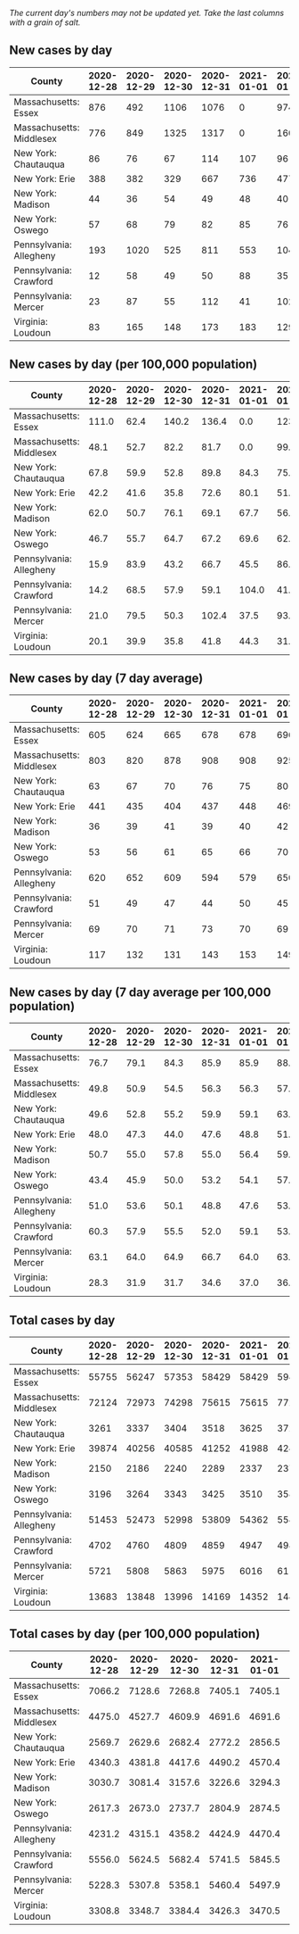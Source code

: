 _The current day's numbers may not be updated yet. Take the last columns with a grain of salt._
## New cases by day

| County | 2020-12-28 | 2020-12-29 | 2020-12-30 | 2020-12-31 | 2021-01-01 | 2021-01-02 | 2021-01-03 |
| --- | --- | --- | --- | --- | --- | --- | --- |
| Massachusetts: Essex | 876 | 492 | 1106 | 1076 | 0 | 974 |  |
| Massachusetts: Middlesex | 776 | 849 | 1325 | 1317 | 0 | 1607 |  |
| New York: Chautauqua | 86 | 76 | 67 | 114 | 107 | 96 | 64 |
| New York: Erie | 388 | 382 | 329 | 667 | 736 | 477 | 468 |
| New York: Madison | 44 | 36 | 54 | 49 | 48 | 40 | 40 |
| New York: Oswego | 57 | 68 | 79 | 82 | 85 | 76 | 72 |
| Pennsylvania: Allegheny | 193 | 1020 | 525 | 811 | 553 | 1048 | 380 |
| Pennsylvania: Crawford | 12 | 58 | 49 | 50 | 88 | 35 | 39 |
| Pennsylvania: Mercer | 23 | 87 | 55 | 112 | 41 | 102 | 64 |
| Virginia: Loudoun | 83 | 165 | 148 | 173 | 183 | 129 | 37 |

## New cases by day (per 100,000 population)

| County | 2020-12-28 | 2020-12-29 | 2020-12-30 | 2020-12-31 | 2021-01-01 | 2021-01-02 | 2021-01-03 |
| --- | --- | --- | --- | --- | --- | --- | --- |
| Massachusetts: Essex | 111.0 | 62.4 | 140.2 | 136.4 | 0.0 | 123.4 |  |
| Massachusetts: Middlesex | 48.1 | 52.7 | 82.2 | 81.7 | 0.0 | 99.7 |  |
| New York: Chautauqua | 67.8 | 59.9 | 52.8 | 89.8 | 84.3 | 75.6 | 50.4 |
| New York: Erie | 42.2 | 41.6 | 35.8 | 72.6 | 80.1 | 51.9 | 50.9 |
| New York: Madison | 62.0 | 50.7 | 76.1 | 69.1 | 67.7 | 56.4 | 56.4 |
| New York: Oswego | 46.7 | 55.7 | 64.7 | 67.2 | 69.6 | 62.2 | 59.0 |
| Pennsylvania: Allegheny | 15.9 | 83.9 | 43.2 | 66.7 | 45.5 | 86.2 | 31.2 |
| Pennsylvania: Crawford | 14.2 | 68.5 | 57.9 | 59.1 | 104.0 | 41.4 | 46.1 |
| Pennsylvania: Mercer | 21.0 | 79.5 | 50.3 | 102.4 | 37.5 | 93.2 | 58.5 |
| Virginia: Loudoun | 20.1 | 39.9 | 35.8 | 41.8 | 44.3 | 31.2 | 8.9 |

## New cases by day (7 day average)

| County | 2020-12-28 | 2020-12-29 | 2020-12-30 | 2020-12-31 | 2021-01-01 | 2021-01-02 | 2021-01-03 |
| --- | --- | --- | --- | --- | --- | --- | --- |
| Massachusetts: Essex | 605 | 624 | 665 | 678 | 678 | 696 |  |
| Massachusetts: Middlesex | 803 | 820 | 878 | 908 | 908 | 925 |  |
| New York: Chautauqua | 63 | 67 | 70 | 76 | 75 | 80 | 87 |
| New York: Erie | 441 | 435 | 404 | 437 | 448 | 469 | 492 |
| New York: Madison | 36 | 39 | 41 | 39 | 40 | 42 | 44 |
| New York: Oswego | 53 | 56 | 61 | 65 | 66 | 70 | 74 |
| Pennsylvania: Allegheny | 620 | 652 | 609 | 594 | 579 | 650 | 647 |
| Pennsylvania: Crawford | 51 | 49 | 47 | 44 | 50 | 45 | 47 |
| Pennsylvania: Mercer | 69 | 70 | 71 | 73 | 70 | 69 | 69 |
| Virginia: Loudoun | 117 | 132 | 131 | 143 | 153 | 149 | 131 |

## New cases by day (7 day average per 100,000 population)

| County | 2020-12-28 | 2020-12-29 | 2020-12-30 | 2020-12-31 | 2021-01-01 | 2021-01-02 | 2021-01-03 |
| --- | --- | --- | --- | --- | --- | --- | --- |
| Massachusetts: Essex | 76.7 | 79.1 | 84.3 | 85.9 | 85.9 | 88.2 |  |
| Massachusetts: Middlesex | 49.8 | 50.9 | 54.5 | 56.3 | 56.3 | 57.4 |  |
| New York: Chautauqua | 49.6 | 52.8 | 55.2 | 59.9 | 59.1 | 63.0 | 68.6 |
| New York: Erie | 48.0 | 47.3 | 44.0 | 47.6 | 48.8 | 51.1 | 53.6 |
| New York: Madison | 50.7 | 55.0 | 57.8 | 55.0 | 56.4 | 59.2 | 62.0 |
| New York: Oswego | 43.4 | 45.9 | 50.0 | 53.2 | 54.1 | 57.3 | 60.6 |
| Pennsylvania: Allegheny | 51.0 | 53.6 | 50.1 | 48.8 | 47.6 | 53.5 | 53.2 |
| Pennsylvania: Crawford | 60.3 | 57.9 | 55.5 | 52.0 | 59.1 | 53.2 | 55.5 |
| Pennsylvania: Mercer | 63.1 | 64.0 | 64.9 | 66.7 | 64.0 | 63.1 | 63.1 |
| Virginia: Loudoun | 28.3 | 31.9 | 31.7 | 34.6 | 37.0 | 36.0 | 31.7 |

## Total cases by day

| County | 2020-12-28 | 2020-12-29 | 2020-12-30 | 2020-12-31 | 2021-01-01 | 2021-01-02 | 2021-01-03 |
| --- | --- | --- | --- | --- | --- | --- | --- |
| Massachusetts: Essex | 55755 | 56247 | 57353 | 58429 | 58429 | 59403 |  |
| Massachusetts: Middlesex | 72124 | 72973 | 74298 | 75615 | 75615 | 77222 |  |
| New York: Chautauqua | 3261 | 3337 | 3404 | 3518 | 3625 | 3721 | 3785 |
| New York: Erie | 39874 | 40256 | 40585 | 41252 | 41988 | 42465 | 42933 |
| New York: Madison | 2150 | 2186 | 2240 | 2289 | 2337 | 2377 | 2417 |
| New York: Oswego | 3196 | 3264 | 3343 | 3425 | 3510 | 3586 | 3658 |
| Pennsylvania: Allegheny | 51453 | 52473 | 52998 | 53809 | 54362 | 55410 | 55790 |
| Pennsylvania: Crawford | 4702 | 4760 | 4809 | 4859 | 4947 | 4982 | 5021 |
| Pennsylvania: Mercer | 5721 | 5808 | 5863 | 5975 | 6016 | 6118 | 6182 |
| Virginia: Loudoun | 13683 | 13848 | 13996 | 14169 | 14352 | 14481 | 14518 |

## Total cases by day (per 100,000 population)

| County | 2020-12-28 | 2020-12-29 | 2020-12-30 | 2020-12-31 | 2021-01-01 | 2021-01-02 | 2021-01-03 |
| --- | --- | --- | --- | --- | --- | --- | --- |
| Massachusetts: Essex | 7066.2 | 7128.6 | 7268.8 | 7405.1 | 7405.1 | 7528.6 |  |
| Massachusetts: Middlesex | 4475.0 | 4527.7 | 4609.9 | 4691.6 | 4691.6 | 4791.3 |  |
| New York: Chautauqua | 2569.7 | 2629.6 | 2682.4 | 2772.2 | 2856.5 | 2932.2 | 2982.6 |
| New York: Erie | 4340.3 | 4381.8 | 4417.6 | 4490.2 | 4570.4 | 4622.3 | 4673.2 |
| New York: Madison | 3030.7 | 3081.4 | 3157.6 | 3226.6 | 3294.3 | 3350.7 | 3407.1 |
| New York: Oswego | 2617.3 | 2673.0 | 2737.7 | 2804.9 | 2874.5 | 2936.7 | 2995.7 |
| Pennsylvania: Allegheny | 4231.2 | 4315.1 | 4358.2 | 4424.9 | 4470.4 | 4556.6 | 4587.8 |
| Pennsylvania: Crawford | 5556.0 | 5624.5 | 5682.4 | 5741.5 | 5845.5 | 5886.9 | 5933.0 |
| Pennsylvania: Mercer | 5228.3 | 5307.8 | 5358.1 | 5460.4 | 5497.9 | 5591.1 | 5649.6 |
| Virginia: Loudoun | 3308.8 | 3348.7 | 3384.4 | 3426.3 | 3470.5 | 3501.7 | 3510.7 |
